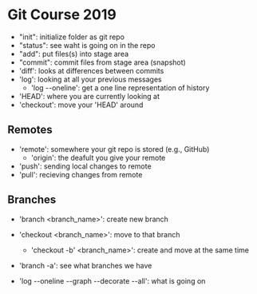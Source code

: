 # Git Course 2019
- "init": initialize folder as git repo
- "status": see waht is going on in the repo
- "add": put files(s) into stage area
- "commit": commit files from stage area (snapshot)
- 'diff': looks at differences between commits
- 'log': looking at all your previous messages
	- 'log --oneline': get a one line representation of history
- 'HEAD': where you are currently looking at
- 'checkout': move your 'HEAD' around
## Remotes
- 'remote': somewhere your git repo is stored (e.g., GitHub)
  - 'origin': the deafult you give your remote
- 'push': sending local changes to remote
- 'pull': recieving changes from remote
## Branches
- 'branch <branch_name>': create new branch
- 'checkout <branch_name>': move to that branch
  - 'checkout -b' <branch_name>': create and move at the same time
- 'branch -a': see what branches we have

- 'log --oneline --graph --decorate --all': what is going on

